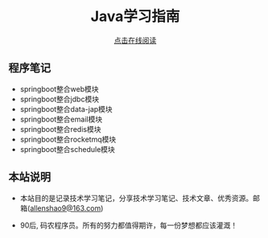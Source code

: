 <h1 align="center">Java学习指南</h1>
 <p align="center">
<a href="https://ysshao.cn/Notes/#/" target="_self">点击在线阅读<br/></a>
</p>

## 程序笔记

- springboot整合web模块
- springboot整合jdbc模块
- springboot整合data-jap模块
- springboot整合email模块
- springboot整合redis模块
- springboot整合rocketmq模块
- springboot整合schedule模块

## 本站说明

- 本站目的是记录技术学习笔记，分享技术学习笔记、技术文章、优秀资源。邮箱(allenshao9@163.com)

- 90后, 码农程序员。所有的努力都值得期许，每一份梦想都应该灌溉！
